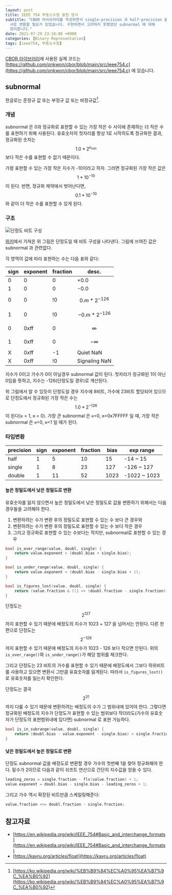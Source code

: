 ```yaml
---
layout: post
title: IEEE 754 부동소수점 표현 방식
subtitle: "CBOR 라이브러리를 작성하면서 single-precision 과 half-precision 을
  서로 변환할 필요가 있었습니다. 구현하면서 고려하지 못했었던 subnormal 에 대해
  정리합니다."
date: 2021-07-29 23:10:00 +0900
categories: [Binary Representation]
tags: [ieee754, 부동소수점]
---
```


[CBOR 라이브러리](https://github.com/onkwon/cbor)에 사용된 실제 코드는
[https://github.com/onkwon/cbor/blob/main/src/ieee754.c](https://github.com/onkwon/cbor/blob/main/src/ieee754.c)
에 있습니다.

## subnormal
한글로는 준정규 값 또는 부정규 값 또는 비정규값[^1].

### 개념
subnormal 은 0과 정규화로 표현할 수 있는 가장 작은 수 사이에 존재하는 더 작은
수를 표현하기 위해 사용된다. 유효숫자의 첫자리를 항상 1로 시작하도록 정규화한
결과, 정규화된 숫자는 $$1.0*2^{e_{min}}$$ 보다 작은 수를 표현할 수 없기
때문이다.

가령 표현할 수 있는 가장 작은 지수가 -10이라고 하자. 그러면 정규화된 가장 작은
값은 $$1*10^{-10}$$ 이 된다. 반면, 정규화 제약에서 벗어난다면, $$0.1*10^{-10}$$
와 같이 더 작은 수를 표현할 수 있게 된다.

### 구조
![단정도 비트 구성](https://upload.wikimedia.org/wikipedia/commons/d/d2/Float_example.svg)

[위키](https://en.wikipedia.org/wiki/IEEE_754)에서 가져온 위 그림은 단정도일 때
비트 구성을 나타낸다. 그림에 쓰여진 값은 subnormal 과 관련없다.

각 영역의 값에 따라 표현하는 수는 다음 표와 같다:

| sign | exponent | fraction | desc.               |
| ---- | -------- | -------- | -------------       |
| 0    | 0        | 0        | +0.0                |
| 1    | 0        | 0        | -0.0                |
| 0    | 0        | !0       | $$0.m * 2^{-126}$$  |
| 1    | 0        | !0       | $$-0.m * 2^{-126}$$ |
| 0    | 0xff     | 0        | $$\infty$$          |
| 1    | 0xff     | 0        | $$-\infty$$         |
| X    | 0xff     | -1       | Quiet NaN           |
| X    | 0xff     | !0       | Signaling NaN       |

지수가 0이고 가수가 0이 아닐경우 subnormal 값이 된다. 첫자리가 정규화된 1이 아닌
0임을 뜻하고, 지수는 -126(단정도일 경우)로 계산된다.

위 그림에서 알 수 있듯이 단정도일 경우 지수에 8비트, 가수에 23비트 할당되어
있으므로 단정도에서 정규화된 가장 작은 수는 $$1.0*2^{-126}$$ 이 된다(`e` = 1,
`m` = 0). 가장 큰 subnormal 은 `e`=0, `m`=0x7FFFFF 일 때, 가장 작은 subnormal 은
`e`=0, `m`=1 일 때가 된다.

### 타입변환

 | precision | sign | exponent | fraction | bias | exp range    |
 | --------- | ---- | -------- | -------- | ---- | ------------ |
 | half      | 1    | 5        | 10       | 15   | -14 ~   15   |
 | single    | 1    | 8        | 23       | 127  | -126 ~  127  |
 | double    | 1    | 11       | 52       | 1023 | -1022 ~ 1023 |
 
#### 높은 정밀도에서 낮은 정밀도로 변환
유효숫자를 잃지 않으면서 높은 정밀도에서 낮은 정밀도로 값을 변환하기 위해서는
다음 경우들을 고려해야 한다.

1. 변환하려는 수가 변환 후의 정밀도로 표현할 수 있는 수 보다 큰 경우와
2. 변환하려는 수가 변환 후의 정밀도로 표현할 수 있는 수 보다 작은 경우
3. 그리고 정규화로 표현할 수 있는 수보다는 작지만, subnormal로 표현할 수 있는
   경우

```c
bool is_over_range(value, doubl, single) {
	return value.exponent > (doubl.bias + single.bias);
}

bool is_under_range(value, doubl, single) {
	return value.exponent < (doubl.bias - single.bias + 1);
}

bool is_figures_lost(value, doubl, single) {
	return (value.fraction & ((1 << (doubl.fraction - single.fraction)) - 1)) != 0;
}
```

단정도는 $$2^{127}$$ 까지 표현할 수 있기 때문에 배정도의 지수가 1023 + 127 을
넘어서는 안된다. 다른 한편으로 단정도는 $$2^{-126}$$ 까지 표현할 수 있기 때문에
배정도의 지수가 1023 - 126 보다 작으면 안된다. 위의 `is_over_range()`와
`is_under_range()`가 해당 범위를 체크한다.

그리고 단정도는 23 비트의 가수를 표현할 수 있기 때문에 배정도에서 그보다
하위비트를 사용하고 있으면 변환시 그만큼 유효숫자를 잃게된다. 따라서
`is_figures_lost()` 로 유효숫자를 잃는지 확인한다.

단정도는 결국 $$2^{31}$$ 까지 다룰 수 있기 때문에 변환하려는 배정도의 수가 그
범위내에 있어야 한다. 그렇다면 정규화된 배정도의 지수가 단정도가 표현할 수 있는
범위보다 작더라도(가수의 유효숫자가 단정도의 표현범위내에 있다면) subnormal 로
표현 가능하다.

```c
bool is_in_subrange(value, doubl, single) {
	return (doubl.bias - value.exponent - single.bias) < single.fraction;
}
```

#### 낮은 정밀도에서 높은 정밀도로 변환
단정도 subnormal 값을 배정도로 변환할 경우 가수의 첫번째 1을 찾아 정규화해야
한다. 밑수가 2이므로 다음과 같이 쉬프트 연산으로 간단히 지수값을 얻을 수 있다.

```c
leading_zeros = single.fraction - fls(value.fraction) + 1;
value.exponent = doubl.bias - single.bias - leading_zeros + 1;
```

그리고 가수 역시 확장된 비트만큼 스케일링해준다:

```c
value.fraction <<= doubl.fraction - single.fraction;
```

## 참고자료
* [https://en.wikipedia.org/wiki/IEEE_754#Basic_and_interchange_formats](https://en.wikipedia.org/wiki/IEEE_754#Basic_and_interchange_formats)
* [https://kayru.org/articles/float](https://kayru.org/articles/float)

[^1]: [https://ko.wikipedia.org/wiki/%EB%B9%84%EC%A0%95%EA%B7%9C_%EA%B0%92](https://ko.wikipedia.org/wiki/%EB%B9%84%EC%A0%95%EA%B7%9C_%EA%B0%92)
